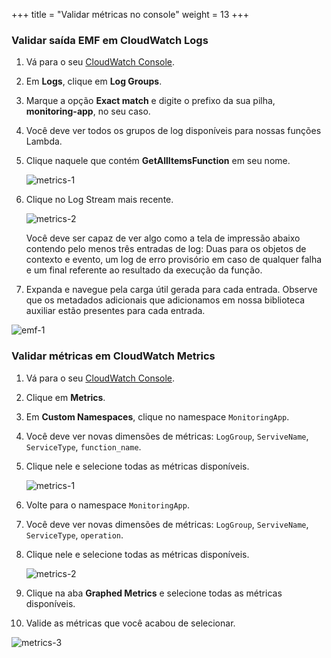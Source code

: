 +++
title = "Validar métricas no console"
weight = 13
+++

### Validar saída EMF em CloudWatch Logs

1. Vá para o seu [CloudWatch Console](https://console.aws.amazon.com/cloudwatch/home).
1. Em **Logs**, clique em **Log Groups**.
1. Marque a opção **Exact match** e digite o prefixo da sua pilha, **monitoring-app**, no seu caso.
1. Você deve ver todos os grupos de log disponíveis para nossas funções Lambda. 
1. Clique naquele que contém **GetAllItemsFunction** em seu nome.

    ![metrics-1](/images/log_producer_1.png)

1. Clique no Log Stream mais recente.

    ![metrics-2](/images/log_producer_2.png)

    Você deve ser capaz de ver algo como a tela de impressão abaixo contendo pelo menos três entradas de log: Duas para os objetos de contexto e evento, um log de erro provisório em caso de qualquer falha e um final referente ao resultado da execução da função.
 
1. Expanda e navegue pela carga útil gerada para cada entrada. Observe que os metadados adicionais que adicionamos em nossa biblioteca auxiliar estão presentes para cada entrada.

![emf-1](/images/emf-1.png)

### Validar métricas em CloudWatch Metrics

1. Vá para o seu [CloudWatch Console](https://console.aws.amazon.com/cloudwatch/home).
1. Clique em **Metrics**.
1. Em **Custom Namespaces**, clique no namespace `MonitoringApp`.
1. Você deve ver novas dimensões de métricas: `LogGroup`, `ServiveName`, `ServiceType`, `function_name`.
1. Clique nele e selecione todas as métricas disponíveis.

    ![metrics-1](/images/emf_metrics_1.png?width=60pc)

1. Volte para o namespace `MonitoringApp`.
1. Você deve ver novas dimensões de métricas: `LogGroup`, `ServiveName`, `ServiceType`, `operation`.
1. Clique nele e selecione todas as métricas disponíveis.

    ![metrics-2](/images/emf_metrics_2.png?width=60pc)

1. Clique na aba **Graphed Metrics** e selecione todas as métricas disponíveis.
1. Valide as métricas que você acabou de selecionar.

![metrics-3](/images/emf_metrics_3.png?width=60pc)

